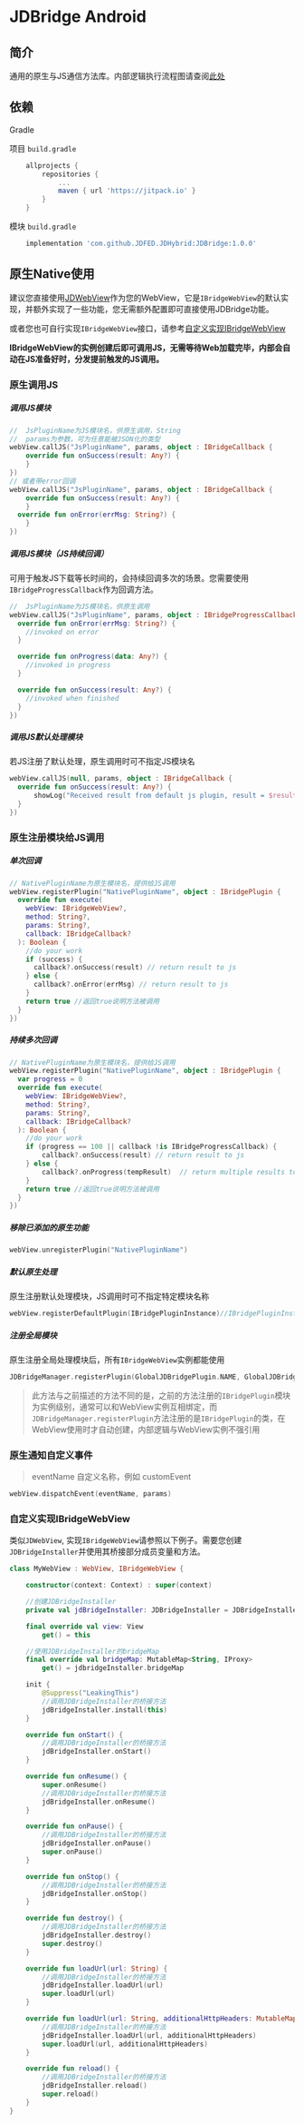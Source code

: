 

# JDBridge Android

## 简介

通用的原生与JS通信方法库。内部逻辑执行流程图请查阅[此处](../../doc/progress.md)

## 依赖

Gradle

项目 `build.gradle`

```groovy
	allprojects {
		repositories {
			...
			maven { url 'https://jitpack.io' }
		}
	}
```

模块 `build.gradle`

```groovy
	implementation 'com.github.JDFED.JDHybrid:JDBridge:1.0.0'
```

## 原生Native使用

建议您直接使用[JDWebView](../JDWebView/README.md)作为您的WebView，它是`IBridgeWebView`的默认实现，并额外实现了一些功能，您无需额外配置即可直接使用JDBridge功能。

或者您也可自行实现`IBridgeWebView`接口，请参考[自定义实现IBridgeWebView](#自定义实现IBridgeWebView)

**IBridgeWebView的实例创建后即可调用JS，无需等待Web加载完毕，内部会自动在JS准备好时，分发提前触发的JS调用。**

### 原生调用JS

##### 调用JS模块

```kotlin
//  JsPluginName为JS模块名，供原生调用，String
//  params为参数，可为任意能被JSON化的类型
webView.callJS("JsPluginName", params, object : IBridgeCallback {
	override fun onSuccess(result: Any?) {
	}
})
// 或者带error回调
webView.callJS("JsPluginName", params, object : IBridgeCallback {
	override fun onSuccess(result: Any?) {
	}
  override fun onError(errMsg: String?) {
	}
})
```

##### 调用JS模块（JS持续回调）

可用于触发JS下载等长时间的，会持续回调多次的场景。您需要使用`IBridgeProgressCallback`作为回调方法。

```kotlin
//  JsPluginName为JS模块名，供原生调用
webView.callJS("JsPluginName", params, object : IBridgeProgressCallback {
  override fun onError(errMsg: String?) {
  	//invoked on error
  }

  override fun onProgress(data: Any?) {
  	//invoked in progress
  }

  override fun onSuccess(result: Any?) {
  	//invoked when finished
  }
})
```

##### 调用JS默认处理模块

若JS注册了默认处理，原生调用时可不指定JS模块名

```kotlin
webView.callJS(null, params, object : IBridgeCallback {
  override fun onSuccess(result: Any?) {
	  showLog("Received result from default js plugin, result = $result")
  }
})
```



### 原生注册模块给JS调用

##### 单次回调

```kotlin
// NativePluginName为原生模块名，提供给JS调用
webView.registerPlugin("NativePluginName", object : IBridgePlugin {
  override fun execute(
    webView: IBridgeWebView?,
    method: String?,
    params: String?,
    callback: IBridgeCallback?
  ): Boolean {
    //do your work
    if (success) {
      callback?.onSuccess(result) // return result to js
    } else {
      callback?.onError(errMsg) // return result to js
    }
    return true //返回true说明方法被调用
  }
})
```

##### 持续多次回调

```kotlin
// NativePluginName为原生模块名，提供给JS调用
webView.registerPlugin("NativePluginName", object : IBridgePlugin {
  var progress = 0
  override fun execute(
    webView: IBridgeWebView?,
    method: String?,
    params: String?,
    callback: IBridgeCallback?
  ): Boolean {
    //do your work
    if (progress == 100 || callback !is IBridgeProgressCallback) {
    	callback?.onSuccess(result) // return result to js
    } else {
    	callback?.onProgress(tempResult)  // return multiple results to js
    }
    return true //返回true说明方法被调用
  }
})
```

##### 移除已添加的原生功能

```kotlin
webView.unregisterPlugin("NativePluginName")
```

##### 默认原生处理

原生注册默认处理模块，JS调用时可不指定特定模块名称

```kotlin
webView.registerDefaultPlugin(IBridgePluginInstance)//IBridgePluginInstance是IBridgePlugin的实例
```

##### 注册全局模块

原生注册全局处理模块后，所有`IBridgeWebView`实例都能使用

```kotlin
JDBridgeManager.registerPlugin(GlobalJDBridgePlugin.NAME, GlobalJDBridgePlugin::class.java)//使用的是class来注册
```

> 此方法与之前描述的方法不同的是，之前的方法注册的`IBridgePlugin`模块为实例级别，通常可以和WebView实例互相绑定，而`JDBridgeManager.registerPlugin`方法注册的是`IBridgePlugin`的类，在WebView使用时才自动创建，内部逻辑与WebView实例不强引用



### 原生通知自定义事件

> eventName 自定义名称，例如 customEvent

```kotlin
webView.dispatchEvent(eventName, params)
```



### 自定义实现IBridgeWebView

类似`JDWebView`, 实现`IBridgeWebView`请参照以下例子。需要您创建`JDBridgeInstaller`并使用其桥接部分成员变量和方法。

```kotlin
class MyWebView : WebView, IBridgeWebView {

    constructor(context: Context) : super(context)

    //创建JDBridgeInstaller
    private val jdBridgeInstaller: JDBridgeInstaller = JDBridgeInstaller()

    final override val view: View
        get() = this

    //使用JDBridgeInstaller的bridgeMap
    final override val bridgeMap: MutableMap<String, IProxy>
        get() = jdbridgeInstaller.bridgeMap

    init {
        @Suppress("LeakingThis")
        //调用JDBridgeInstaller的桥接方法
        jdBridgeInstaller.install(this)
    }

    override fun onStart() {
        //调用JDBridgeInstaller的桥接方法
        jdBridgeInstaller.onStart()
    }

    override fun onResume() {
        super.onResume()
        //调用JDBridgeInstaller的桥接方法
        jdBridgeInstaller.onResume()
    }

    override fun onPause() {
        //调用JDBridgeInstaller的桥接方法
        jdBridgeInstaller.onPause()
        super.onPause()
    }

    override fun onStop() {
        //调用JDBridgeInstaller的桥接方法
        jdBridgeInstaller.onStop()
    }

    override fun destroy() {
        //调用JDBridgeInstaller的桥接方法
        jdBridgeInstaller.destroy()
        super.destroy()
    }

    override fun loadUrl(url: String) {
        //调用JDBridgeInstaller的桥接方法
        jdBridgeInstaller.loadUrl(url)
        super.loadUrl(url)
    }

    override fun loadUrl(url: String, additionalHttpHeaders: MutableMap<String, String>) {
        //调用JDBridgeInstaller的桥接方法
        jdBridgeInstaller.loadUrl(url, additionalHttpHeaders)
        super.loadUrl(url, additionalHttpHeaders)
    }

    override fun reload() {
        //调用JDBridgeInstaller的桥接方法
        jdBridgeInstaller.reload()
        super.reload()
    }
}
```